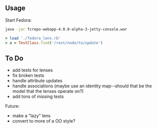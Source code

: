 ## Usage

Start Fedora:
```bash
java -jar fcrepo-webapp-4.0.0-alpha-3-jetty-console.war
```

```ruby
> load './fedora_lens.rb'
> a = TestClass.find('/rest/node/to/update')
```

## To Do
* add tests for lenses
* fix broken tests
* handle attribute updates
* handle associations (maybe use an identity map--should that be the model that the lenses operate on?)
* add tons of missing tests

Future:
* make a "lazy" lens
* convert to more of a OO style?
